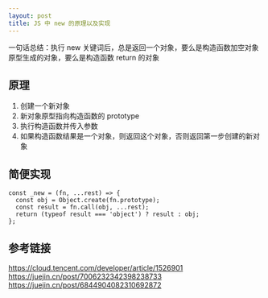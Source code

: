 ```yaml
---
layout: post
title: JS 中 new 的原理以及实现
---
```


一句话总结：执行 new 关键词后，总是返回一个对象，要么是构造函数加空对象原型生成的对象，要么是构造函数 return 的对象

## 原理
1. 创建一个新对象
2. 新对象原型指向构造函数的 prototype
3. 执行构造函数并传入参数
4. 如果构造函数结果是一个对象，则返回这个对象，否则返回第一步创建的新对象

## 简便实现
```
const _new = (fn, ...rest) => {
  const obj = Object.create(fn.prototype);
  const result = fn.call(obj, ...rest);
  return (typeof result === 'object') ? result : obj;
};
```

## 参考链接

https://cloud.tencent.com/developer/article/1526901
https://juejin.cn/post/7006232342398238733
https://juejin.cn/post/6844904082310692872
